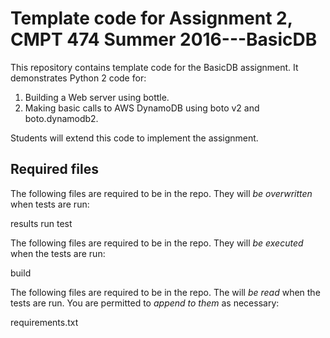# Template code for Assignment 2, CMPT 474 Summer 2016---BasicDB

This repository contains template code for the BasicDB
assignment. It demonstrates Python 2 code for:

1. Building a Web server using bottle.
2. Making basic calls to AWS DynamoDB using boto v2 and boto.dynamodb2.

Students will extend this code to implement the assignment.

## Required files

The following files are required to be in the repo. They will *be
overwritten* when tests are run:

results
run
test

The following files are required to be in the repo. They will *be
executed* when the tests are run:

build

The following files are required to be in the repo. The will *be read*
when the tests are run. You are permitted to *append to them* as
necessary:

requirements.txt
